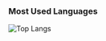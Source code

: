 ### Most Used Languages

 ![Top Langs](https://github-readme-stats.vercel.app/api/top-langs/?username=willgithubusername&layout=compact)
